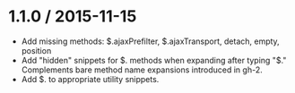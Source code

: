 
1.1.0 / 2015-11-15
==================

  * Add missing methods: $.ajaxPrefilter, $.ajaxTransport, detach, empty, position
  * Add "hidden" snippets for $. methods when expanding after typing "$." Complements bare method name expansions introduced in gh-2.
  * Add $. to appropriate utility snippets.

